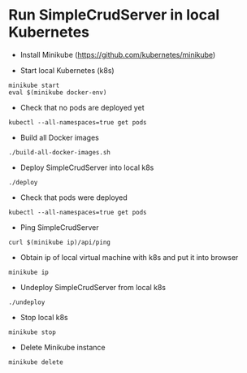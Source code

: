 # Run SimpleCrudServer in local Kubernetes 

   * Install Minikube (https://github.com/kubernetes/minikube)
 
   * Start local Kubernetes (k8s)
```
minikube start
eval $(minikube docker-env)
```

   * Check that no pods are deployed yet
```
kubectl --all-namespaces=true get pods
```

   * Build all Docker images
```  
./build-all-docker-images.sh
```

   * Deploy SimpleCrudServer into local k8s
```
./deploy
```

   * Check that pods were deployed
```
kubectl --all-namespaces=true get pods
```

   * Ping SimpleCrudServer
```
curl $(minikube ip)/api/ping
```

   * Obtain ip of local virtual machine with k8s and put it into browser
```
minikube ip
```

   * Undeploy SimpleCrudServer from local k8s
```
./undeploy
```

   * Stop local k8s
```
minikube stop
```


   * Delete Minikube instance
```
minikube delete
```


